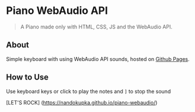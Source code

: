 # Piano WebAudio API

> A Piano made only with HTML, CSS, JS and the WebAudio API.

## About

Simple keyboard with using WebAudio API sounds, hosted on [Github Pages](https://pages.github.com/).

## How to Use

Use keyboard keys or click to play the notes and `]` to stop the sound

[LET'S ROCK] (https://nandokupka.github.io/piano-webaudio/)